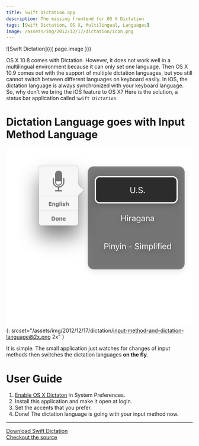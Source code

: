 ```yaml
---
title: Swift Dictation.app
description: The missing frontend for OS X Dictation
tags: [Swift Dictation, OS X, Multilingual, Languages]
image: /assets/img/2012/12/17/dictation/icon.png
---
```


![Swift Dictation]({{ page.image }})

OS X 10.8 comes with Dictation.  However, it does not work well in a multilingual environment because it can only set one language.  Then OS X 10.9 comes out with the support of multiple dictation languages, but you still cannot switch between different languages on keyboard easily.  In iOS, the dictation language is always synchronized with your keyboard language.  So, why don't we bring the iOS feature to OS X?  Here is the solution, a status bar application called `Swift Dictation`.

# Dictation Language goes with Input Method Language

![Input Method <=> Dictation](/assets/img/2012/12/17/dictation/input-method-and-dictation-language@2x.png){: srcset="/assets/img/2012/12/17/dictation/input-method-and-dictation-language@2x.png 2x" }

It is simple.  The small application just watches for changes of input methods then switches the dictation languages **on the fly**.

# User Guide

1. [Enable OS X Dictaton](https://support.apple.com/kb/HT5449) in System Preferences.
2. Install this application and make it open at login.
3. Set the accents that you prefer.
4. Done! The dictation language is going with your input method now.

---

[Download Swift Dictation](https://cl.ly/ZxvB)  
[Checkout the source](https://github.com/ntkme/Swift-Dictation)
